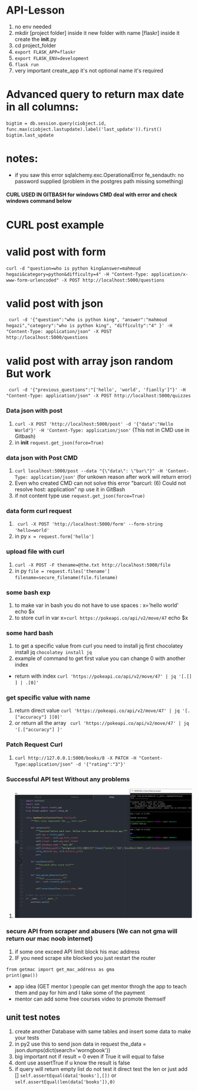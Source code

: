 # API-Lesson

1. no env needed
2. mkdir [project folder] inside it new folder with name [flaskr] inside it create the __init__.py
3. cd project_folder 
4. ```export FLASK_APP=flaskr```
5. ```export FLASK_ENV=development```
6. ```flask run```
7. very important  create_app it's not optional name it's required 


# Advanced query to return max date in all columns:
``` 
bigtim = db.session.query(ciobject.id, func.max(ciobject.lastupdate).label('last_update')).first()
bigtim.last_update
```

# notes:
* if you saw this error sqlalchemy.exc.OperationalError  fe_sendauth: no password supplied (problem in the postgres path missing something)

#### CURL USED IN GITBASH for windows CMD deal with error and check windows command below

# CURL post example 

# valid post with form

```
curl -d "question=who is python king&answer=mahmoud hegazi&category=python&difficulty=4" -H "Content-Type: application/x-www-form-urlencoded" -X POST http://localhost:5000/questions
```

# valid post with json
```
 curl -d '{"question":"who is python king", "answer":"mahmoud hegazi","category":"who is python king", "difficulty":"4" }' -H "Content-Type: application/json" -X POST http://localhost:5000/questions
```

# valid post with array json random But work
```
 curl -d '{"previous_questions":"['hello', 'world', 'fianlly']"}' -H "Content-Type: application/json" -X POST http://localhost:5000/quizzes
 ```
 
### Data json with post 

1. ```curl -X POST 'http://localhost:5000/post' -d '{"data":"Hello World"}' -H 'Content-Type: application/json'``` (This not in CMD use in Gitbash)
2. in __init__ ```request.get_json(force=True)```

### data json with Post CMD
1. ```curl localhost:5000/post --data "{\"data\": \"bar\"}" -H 'Content-Type: application/json'``` (for unkown reason after work will return error)
2.  Even who created CMD can not solve this error "barcurl: (6) Could not resolve host: application" np use it in GitBash
3. if not content type use ```request.get_json(force=True)```


### data form curl request
1. ``` curl -X POST 'http://localhost:5000/form' --form-string 'hello=world'```
2. in py ```x = request.form['hello']```


### upload file with curl
1. ```curl -X POST -F thename=@the.txt http://localhost:5000/file```
2. in py ```file = request.files['thename'] filename=secure_filename(file.filename) ```


### some bash exp 
1. to make var in bash you do not have to use spaces : x='hello world'  echo $x
2. to store curl in var x=`curl https://pokeapi.co/api/v2/move/47` echo $x

### some hard bash
1. to get a specific value from curl you need to install jq first chocolatey install jq ```chocolatey install jq```
2. example of command to get first value you can change 0 with another index  
*  return with index ```curl 'https://pokeapi.co/api/v2/move/47' | jq '[.[] ] | .[0]'```


### get specific value with name 

1.  return direct value ```curl 'https://pokeapi.co/api/v2/move/47' | jq '[.["accuracy"] ][0]'```  
2. or return all the array ``` curl 'https://pokeapi.co/api/v2/move/47' | jq '[.["accuracy"] ]'```


### Patch Request Curl
1.  ```curl http://127.0.0.1:5000/books/8 -X PATCH -H "Content-Type:application/json" -d '{"rating":"3"}'```


### Successful API test Without any problems
1. ![api test](https://github.com/MahmoudHegazi/API-Lesson/blob/main/my_api_test.JPG?raw=true)


### secure API from scraper and abusers (We can not gma will return our mac noob internet)
1. if some one exceed API limit block his mac address 
2. IF you need scrape site blocked you just restart the router
```
from getmac import get_mac_address as gma
print(gma())
```

* app idea (GET mentor ):people can get mentor throgh the app to teach them and pay for him and I take some of the payment
* mentor can add some free courses video to promote themself

## unit test notes

1. create another Database with same tables and insert some data to make your tests
2. in py2 use this to send json data in request the_data = json.dumps(dict(search='worngbook'))
3. big important not if result = 0 even if True it will equal to false
4. dont use assertTrue if u know the result is false
5. if query will return empty list do not test it direct test the len or just add [] ```self.assertEqual(data['books'],[])``` or ```self.assertEqual(len(data['books']),0)```
